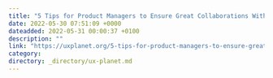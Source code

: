 ```yaml
---
title: "5 Tips for Product Managers to Ensure Great Collaborations With Design Teams"
date: 2022-05-30 07:51:09 +0000
dateadded: 2022-05-31 00:00:37 +0100
description: ""
link: "https://uxplanet.org/5-tips-for-product-managers-to-ensure-great-collaborations-with-design-teams-b00e685f490a?source=rss----819cc2aaeee0---4"
category:
directory: _directory/ux-planet.md
---
```


